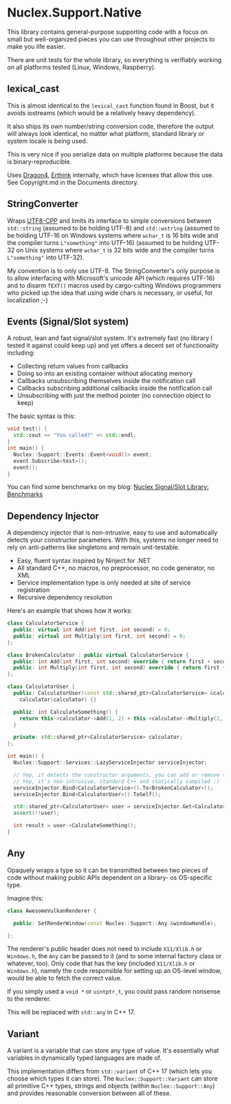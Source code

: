 Nuclex.Support.Native
=====================

This library contains general-purpose supporting code with a focus
on small but well-organized pieces you can use throughout other projects
to make you life easier.

There are unit tests for the whole library, so everything is verifiably
working on all platforms tested (Linux, Windows, Raspberry).


lexical_cast
------------

This is almost identical to the `lexical_cast` function found in Boost,
but it avoids iostreams (which would be a relatively heavy dependency).

It also ships its own number/string conversion code, therefore the output
will always look identical, no matter what platform, standard library or
system locale is being used.

This is very nice if you serialize data on multiple platforms because
the data is binary-reproducible.

Uses [Dragon4](http://www.ryanjuckett.com/programming/printing-floating-point-numbers/),
[Erthink](https://abf.io/erthink/erthink) internally, which have licenses that
allow this use. See Copyright.md in the Documents directory.


StringConverter
---------------

Wraps [UTF8-CPP](https://github.com/nemtrif/utfcpp) and limits its interface
to simple conversions between `std::string` (assumed to be holding UTF-8)
and `std::wstring` (assumed to be holding UTF-16 on Windows systems where
`wchar_t` is 16 bits wide and the compiler turns `L"something"` into UTF-16)
(assumed to be holding UTF-32 on Unix systems where `wchar_t` is 32 bits wide
and the compiler turns `L"something"` into UTF-32).

My convention is to only use UTF-8. The StringConverter's only purpose is to
allow interfacing with Microsoft's unicode API (which requires UTF-16) and to
disarm `TEXT()` macros used by cargo-culting Windows programmers who picked up
the idea that using wide chars is necessary, or useful, for localization ;-)


Events (Signal/Slot system)
---------------------------

A robust, lean and fast signal/slot system. It's extremely fast (no library
I tested it against could keep up) and yet offers a decent set of functionality
including:

  * Collecting return values from callbacks
  * Doing so into an existing container without allocating memory
  * Callbacks unsubscribing themselves inside the notification call
  * Callbacks subscribing additional callbacks inside the notification call
  * Unsubscribing with just the method pointer (no connection object to keep)

The basic syntax is this:

```cpp
void test() {
  std::cout << "You called?" << std::endl;
}
int main() {
  Nuclex::Support::Events::Event<void()> event;
  event.Subscribe<test>();
  event();
}
```

You can find some benchmarks on my blog:
[Nuclex Signal/Slot Library: Benchmarks](http://blog.nuclex-games.com/2019/10/nuclex-signal-slot-benchmarks)


Dependency Injector
-------------------

A dependency injector that is non-intrusive, easy to use and automatically
detects your constructor parameters. With this, systems no longer need to
rely on anti-patterns like singletons and remain unit-testable.

  * Easy, fluent syntax inspired by Ninject for .NET
  * All standard C++, no macros, no preprocessor, no code generator, no XML
  * Service implementation type is only needed at site of service registration
  * Recursive dependency resolution

Here's an example that shows how it works:

```cpp
class CalculatorService {
  public: virtual int Add(int first, int second) = 0;
  public: virtual int Multiply(int first, int second) = 0;
};

class BrokenCalculator : public virtual CalculatorService {
  public: int Add(int first, int second) override { return first + second + 1; }
  public: int Multiply(int first, int second) override { return first + first * second; };
};

class CalculatorUser {
  public: CalculatorUser(const std::shared_ptr<CalculatorService> &calculator) :
    calculator(calculator) {}

  public: int CalculateSomething() {
    return this->calculator->Add(1, 2) + this->calculator->Multiply(2, 2);
  }

  private: std::shared_ptr<CalculatorService> calculator;
};

int main() {
  Nuclex::Support::Services::LazyServiceInjector serviceInjector;

  // Yep, it detects the constructor arguments, you can add or remove them :)
  // Yep, it's non-intrusive, standard C++ and statically compiled :)
  serviceInjector.Bind<CalculatorService>().To<BrokenCalculator>();
  serviceInjector.Bind<CalculatorUser>().ToSelf();

  std::shared_ptr<CalculatorUser> user = serviceInjector.Get<CalculatorUser>();
  assert(!!user);

  int result = user->CalculateSomething();
}
```


Any
---

Opaquely wraps a type so it can be transmitted between two pieces of code
without making public APIs dependent on a library- os OS-specific type.

Imagine this:

```cpp
class AwesomeVulkanRenderer {

  public: SetRenderWindow(const Nuclex::Support::Any &windowHandle);

};
```

The renderer's public header does not need to include `X11/Xlib.h` or
`Windows.h`, the `Any` can be passed to it (and to some internal factory
class or whatever, too). Only code that has the key (included `X11/Xlib.h`
or `Windows.h`), namely the code responsible for setting up an OS-level
window, would be able to fetch the correct value.

If you simply used a `void *` or `uintptr_t`, you could pass random nonsense
to the renderer.

This will be replaced with `std::any` in C++ 17.


Variant
-------

A variant is a variable that can store any type of value. It's essentially
what variables in dynamically typed languages are made of.

This implementation differs from `std::variant` of C++ 17 (which lets you
choose which types it can store). The `Nuclex::Support::Variant` can store
all primitive C++ types, strings and objects (within `Nuclex::Support::Any`)
and provides reasonable conversion between all of these.
